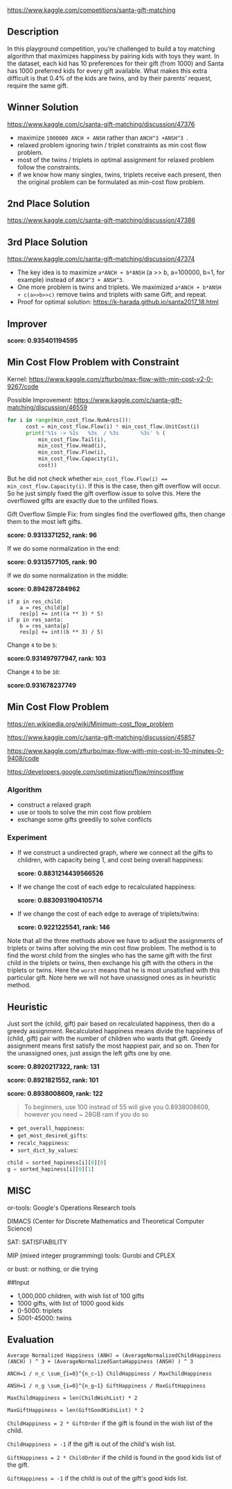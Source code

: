 https://www.kaggle.com/competitions/santa-gift-matching

## Description

In this playground competition, you’re challenged to build a toy matching algorithm that maximizes happiness by pairing kids with toys they want. In the dataset, each kid has 10 preferences for their gift (from 1000) and Santa has 1000 preferred kids for every gift available. What makes this extra difficult is that 0.4% of the kids are twins, and by their parents’ request, require the same gift.

## Winner Solution

https://www.kaggle.com/c/santa-gift-matching/discussion/47376

* maximize `1000000 ANCH + ANSH` rather than `ANCH^3 +ANSH^3 `.
* relaxed problem ignoring twin / triplet constraints as min cost flow problem.
* most of the twins / triplets in optimal assignment for relaxed problem follow the constraints.
* if we know how many singles, twins, triplets receive each present, then the original problem can be formulated as min-cost flow problem.

## 2nd Place Solution

https://www.kaggle.com/c/santa-gift-matching/discussion/47386



## 3rd Place Solution

https://www.kaggle.com/c/santa-gift-matching/discussion/47374

* The key idea is to maximize `a*ANCH + b*ANSH` (a >> b, a=100000, b=1, for example) instead of `ANCH^3 + ANSH^3`.
* One more problem is twins and triplets.  We maximized `a*ANCH + b*ANSH + c(a>>b>>c)` remove twins and triplets with same Gift, and repeat.
* Proof for optimal solution: https://k-harada.github.io/santa2017_18.html

## Improver

**score: 0.935401194595**

## Min Cost Flow Problem with Constraint

Kernel: <https://www.kaggle.com/zfturbo/max-flow-with-min-cost-v2-0-9267/code>

Possible Improvement: https://www.kaggle.com/c/santa-gift-matching/discussion/46559

```python
for i in range(min_cost_flow.NumArcs()):
      cost = min_cost_flow.Flow(i) * min_cost_flow.UnitCost(i)
      print('%1s -> %1s   %3s  / %3s       %3s' % (
          min_cost_flow.Tail(i),
          min_cost_flow.Head(i),
          min_cost_flow.Flow(i),
          min_cost_flow.Capacity(i),
          cost))
```

But he did not check whether `min_cost_flow.Flow(i) == min_cost_flow.Capacity(i)`. If this is the case, then gift overflow will occur. So he just simply fixed the gift overflow issue to solve this. Here the overflowed gifts are exactly due to the unfilled flows.

Gift Overflow Simple Fix: from singles find the overflowed gifts, then change them to the most left gifts. 

**score: 0.9313371252, rank: 96**

If we do some normalization in the end: 

**score: 0.9313577105, rank: 90**

If we do some normalization in the middle: 

**score: 0.894287284962**

```
if p in res_child:
	a = res_child[p]
	res[p] += int((a ** 3) * 5)
if p in res_santa:
	b = res_santa[p]
	res[p] += int((b ** 3) / 5)
```

Change `4` to be `5`:

**score:0.931497977947, rank: 103**

Change `4` to be `10`:

**score:0.931678237749**

## Min Cost Flow Problem

<https://en.wikipedia.org/wiki/Minimum-cost_flow_problem>

<https://www.kaggle.com/c/santa-gift-matching/discussion/45857>

<https://www.kaggle.com/zfturbo/max-flow-with-min-cost-in-10-minutes-0-9408/code>

<https://developers.google.com/optimization/flow/mincostflow>

### Algorithm

* construct a relaxed graph
* use or tools to solve the min cost flow problem
* exchange some gifts greedily to solve conflicts

### Experiment

* If we construct a undirected graph, where we connect all the gifts to children, with capacity being 1, and cost being overall happiness: 

  **score: 0.8831214439566526**

* If we change the cost of each edge to recalculated happiness: 

  **score: 0.8830931904105714**

* If we change the cost of each edge to average of triplets/twins: 

  **score: 0.9221225541, rank: 146**

Note that all the three methods above we have to adjust the assignments of triplets or twins after solving the min cost flow problem. The method is to find the worst child from the singles who has the same gift with the first child in the triplets or twins, then exchange his gift with the others in the triplets or twins. Here the `worst` means that he is most unsatisfied with this particular gift. Note here we will not have unassigned ones as in heuristic method.

## Heuristic

Just sort the (child, gift) pair based on recalculated happiness, then do a greedy assignment. Recalculated happiness means divide the happiness of (child, gift) pair with the number of children who wants that gift. Greedy assignment means first satisfy the most happiest pair, and so on. Then for the unassigned ones, just assign the left gifts one by one.

**score: 0.8920217322, rank: 131**

**score: 0.8921821552, rank: 101**

**score: 0.8938008609, rank: 122**

> To beginners, use 100 instead of 55 will give you 0.8938008609, however you need ~ 28GB ram if you do so



* `get_overall_happiness`:
* `get_most_desired_gifts`:
* `recalc_happiness`:
* `sort_dict_by_values`:

```python
child = sorted_hapiness[i][0][0]
g = sorted_hapiness[i][0][1]
```

## MISC

or-tools: Google's Operations Research tools

DIMACS (Center for Discrete Mathematics and Theoretical Computer Science)

SAT: SATISFIABILITY

MIP (mixed integer programming) tools: Gurobi and CPLEX

or bust: or nothing, or die trying

##Input

* 1,000,000 children,  with wish list of 100 gifts
* 1000 gifts, with list of 1000 good kids
* 0-5000: triplets
* 5001-45000: twins

## Evaluation

`Average Normalized Happiness (ANH) = (AverageNormalizedChildHappiness (ANCH) ) ^ 3 + (AverageNormalizedSantaHappiness (ANSH) ) ^ 3`



`ANCH=1 / n_c \sum_{i=0}^{n_c−1} ChildHappiness / MaxChildHappiness`

`ANSH=1 / n_g \sum_{i=0}^{n_g−1} GiftHappiness / MaxGiftHappiness`



`MaxChildHappiness = len(ChildWishList) * 2`

`MaxGiftHappiness = len(GiftGoodKidsList) * 2`

`ChildHappiness = 2 * GiftOrder` if the gift is found in the wish list of the child.

`ChildHappiness = -1` if the gift is out of the child's wish list.

`GiftHappiness = 2 * ChildOrder` if the child is found in the good kids list of the gift.

`GiftHappiness = -1` if the child is out of the gift's good kids list.
